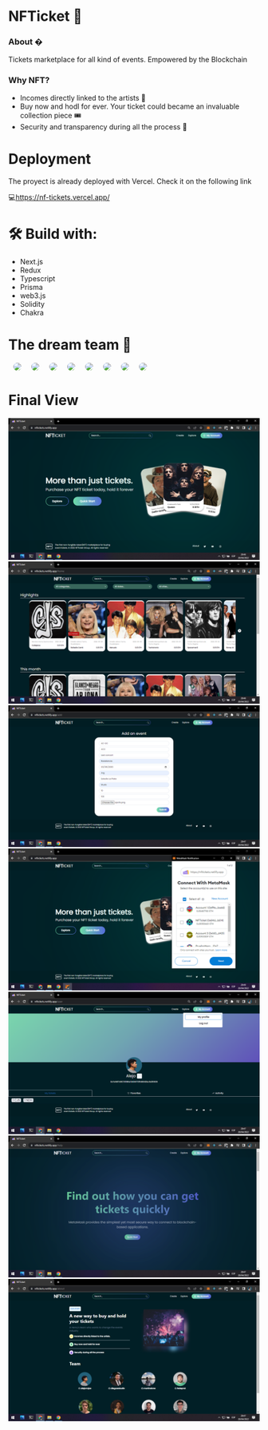 # NFTicket 🎫

### About �
Tickets marketplace for all kind of events. Empowered by the Blockchain
### Why NFT? 
- Incomes directly linked to the artists 💸
- Buy now and hodl for ever. Your ticket could became an invaluable collection piece 🎟
- Security and transparency during all the process 🔐



# Deployment
The proyect is already deployed with Vercel. Check it on the following link

💻<a>https://nf-tickets.vercel.app/</a>

# 🛠 Build with:
- Next.js
- Redux
- Typescript
- Prisma
- web3.js
- Solidity
- Chakra 
    
# The dream team 🌠
<div style="display: flex">
<a href="https://github.com/alejorrojas">
<img style="height: 100px; border-radius: 999px;  margin: 0 10px"  src="https://github.com/alejorrojas.png">
</a>
<a href="https://github.com/diegozestudio">
<img style="height: 100px; border-radius: 999px;  margin: 0 10px"  src="https://github.com/diegozestudio.png">
</a>
<a  href="https://github.com/martinsione">
<img style="height: 100px; border-radius: 999px;  margin: 0 10px"  src="https://github.com/martinsione.png">
</a>
<a  href="https://github.com/francoa7">
<img style="height: 100px; border-radius: 999px;  margin: 0 10px"  src="https://github.com/francoa7.png">
</a>
<a href="https://github.com/fedeprat">
<img style="height: 100px; border-radius: 999px;  margin: 0 10px"  src="https://github.com/fedeprat.png">
</a>
<a  href="https://github.com/AlfredoBlanco" >
<img style="height: 100px; border-radius: 999px;  margin: 0 10px"  src="https://github.com/AlfredoBlanco.png">
</a>
<a  href="https://github.com/LNFrettes">
<img style="height: 100px; border-radius: 999px;  margin: 0 10px"  src="https://github.com/LNFrettes.png">
</a>
<a  href="https://github.com/thecandybars">
<img style="height: 100px; border-radius: 999px;  margin: 0 10px"  src="https://github.com/thecandybars.png">
</div>
</a>

# Final View
<img src='web/src/assets/readme-img/nft-ticket (6).png' />
<img src='web/src/assets/readme-img/nft-ticket (7).png' />
<img src='web/src/assets/readme-img/nft-ticket (1).png' />
<img src='web/src/assets/readme-img/nft-ticket (5).png' />
<img src='web/src/assets/readme-img/nft-ticket (2).png' />
<img src='web/src/assets/readme-img/nft-ticket (3).png' />
<img src='web/src/assets/readme-img/nft-ticket (4).png' />

  